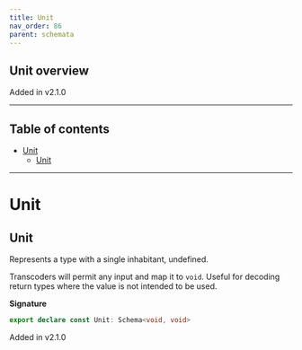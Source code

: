 ```yaml
---
title: Unit
nav_order: 86
parent: schemata
---
```


## Unit overview

Added in v2.1.0

---

<h2 class="text-delta">Table of contents</h2>

- [Unit](#unit)
  - [Unit](#unit-1)

---

# Unit

## Unit

Represents a type with a single inhabitant, undefined.

Transcoders will permit any input and map it to `void`. Useful for decoding return
types where the value is not intended to be used.

**Signature**

```ts
export declare const Unit: Schema<void, void>
```

Added in v2.1.0
